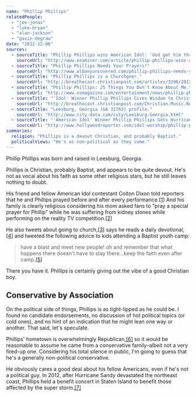 ```yaml
---
name: "Phillip Phillips"
relatedPeople:
  - "joe-jonas"
  - "luke-bryan"
  - "alan-jackson"
  - "gavin-degraw"
date: "2012-12-06"
sources:
  - sourceTitle: "Phillip Phillips wins American Idol: 'God got him through.'"
    sourceUrl: "http://www.examiner.com/article/phillip-phillips-wins-american-idol-god-got-him-through"
  - sourceTitle: "Phillip Phillips Needs Your Prayers!"
    sourceUrl: "http://www.albanyuncovered.com/phillip-phillips-needs-your-prayers/"
  - sourceTitle: "Phillip Phillips is a Churchgoer."
    sourceUrl: "http://breathecast.christianpost.com/articles/3290/20120619/phillip-phillips-attends-church-with-family-christian-american-idol.htm"
  - sourceTitle: "Phillip Phillips: 25 Things You Don't Know About Me."
    sourceUrl: "http://www.usmagazine.com/entertainment/news/phillip-phillips-25-things-you-dont-know-about-me-2012245"
  - sourceTitle: "'Idol' Winner Phillip Phillips Gives Wisdom to Christian Teenagers Attending Youth Camp."
    sourceUrl: "http://breathecast.christianpost.com/Christian.Music.News-Idol.Winner.Phillip.Phillips.Gives.Wisdom.to.Christian.Teenagers.Attending.Youth.Camp/1_6434.htm"
  - sourceTitle: "Leesburg, Georgia (GA 31763) profile."
    sourceUrl: "http://www.city-data.com/city/Leesburg-Georgia.html"
  - sourceTitle: "'American Idol' Winner Phillip Phillips Gets Hurricane Sandy Remix."
    sourceUrl: "http://www.hollywoodreporter.com/idol-worship/phillip-phillips-home-hurricane-sandy-386230"
summaries:
  religion: "Phillips is a devout Christian, and probably Baptist."
  politicalViews: "He's as non-political as they come."
---
```


Phillip Phillips was born and raised in Leesburg, Georgia.

Phillips is Christian, probably Baptist, and appears to be quite devout. He's not as vocal about his faith as some other religious stars, but he still leaves nothing to doubt.

His friend and fellow American Idol contestant Colton Dixon told reporters that he and Phillips prayed before and after every performance.<a class="source-citation" href="#http%3A%2F%2Fwww.examiner.com%2Farticle%2Fphillip-phillips-wins-american-idol-god-got-him-through" title="Phillip Phillips wins American Idol: &apos;God got him through.&apos;">[1]</a> And his family is clearly religious considering his mom asked fans to "pray a special prayer for Phillip" while he was suffering from kidney stones while performing on the reality TV competition.<a class="source-citation" href="#http%3A%2F%2Fwww.albanyuncovered.com%2Fphillip-phillips-needs-your-prayers%2F" title="Phillip Phillips Needs Your Prayers!">[2]</a>

He also tweets about going to church,<a class="source-citation" href="#http%3A%2F%2Fbreathecast.christianpost.com%2Farticles%2F3290%2F20120619%2Fphillip-phillips-attends-church-with-family-christian-american-idol.htm" title="Phillip Phillips is a Churchgoer.">[3]</a> says he reads a daily devotional,<a class="source-citation" href="#http%3A%2F%2Fwww.usmagazine.com%2Fentertainment%2Fnews%2Fphillip-phillips-25-things-you-dont-know-about-me-2012245" title="Phillip Phillips: 25 Things You Don&apos;t Know About Me.">[4]</a> and tweeted the following advice to kids attending a Baptist youth camp:

>have a blast and meet new people! oh and remember that what happens there doesn't have to stay there…keep the faith even after camp.<a class="source-citation" href="#http%3A%2F%2Fbreathecast.christianpost.com%2FChristian.Music.News-Idol.Winner.Phillip.Phillips.Gives.Wisdom.to.Christian.Teenagers.Attending.Youth.Camp%2F1_6434.htm" title="&apos;Idol&apos; Winner Phillip Phillips Gives Wisdom to Christian Teenagers Attending Youth Camp.">[5]</a>

There you have it. Phillips is certainly giving out the vibe of a good Christian boy.


## Conservative by Association

On the political side of things, Phillips is as tight-lipped as he could be. I found no candidate endorsements, no discussion of hot political topics (or cold ones), and no hint of an indication that he might lean one way or another. That said, let's speculate.

Phillips' hometown is overwhelmingly Republican,<a class="source-citation" href="#http%3A%2F%2Fwww.city-data.com%2Fcity%2FLeesburg-Georgia.html" title="Leesburg, Georgia (GA 31763) profile.">[6]</a> so it would be reasonable to assume he came from a conservative family–albeit not a very fired-up one. Considering his total silence in public, I'm going to guess that he's a generally non-political conservative.

He obviously cares a good deal about his fellow Americans, even if he's not a political guy. In 2012, after Hurricane Sandy devastated the northeast coast, Phillips held a benefit concert in Staten Island to benefit those affected by the super storm.<a class="source-citation" href="#http%3A%2F%2Fwww.hollywoodreporter.com%2Fidol-worship%2Fphillip-phillips-home-hurricane-sandy-386230" title="&apos;American Idol&apos; Winner Phillip Phillips Gets Hurricane Sandy Remix.">[7]</a>